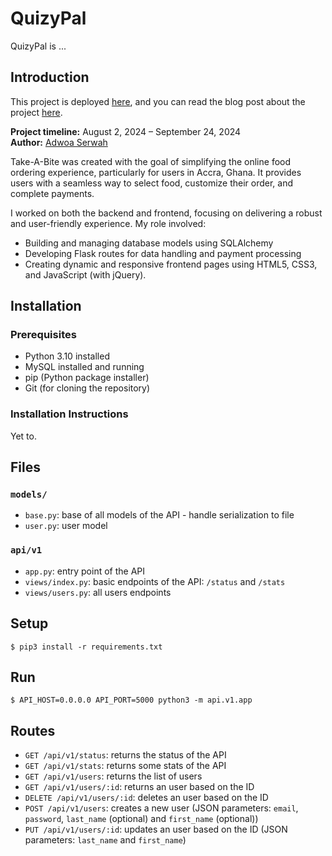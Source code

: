 # QuizyPal

QuizyPal is ...

## Introduction

This project is deployed [here](https://adwoask.pythonanywhere.com/), and you can read the blog post about the project [here](https://medium.com/@lindseylinwood56/take-a-bite-revolutionizing-food-delivery-in-accra-62bf3848529f).

**Project timeline:** August 2, 2024 – September 24, 2024  
**Author:** [Adwoa Serwah](https://www.linkedin.com/in/adwoa-kyei-baffour-892490192)

Take-A-Bite was created with the goal of simplifying the online food ordering experience, particularly for users in Accra, Ghana. It provides users with a seamless way to select food, customize their order, and complete payments. 

I worked on both the backend and frontend, focusing on delivering a robust and user-friendly experience. My role involved:
- Building and managing database models using SQLAlchemy
- Developing Flask routes for data handling and payment processing
- Creating dynamic and responsive frontend pages using HTML5, CSS3, and JavaScript (with jQuery).

## Installation

### Prerequisites
- Python 3.10 installed
- MySQL installed and running
- pip (Python package installer)
- Git (for cloning the repository)

### Installation Instructions
Yet to.

## Files

### `models/`

- `base.py`: base of all models of the API - handle serialization to file
- `user.py`: user model

### `api/v1`

- `app.py`: entry point of the API
- `views/index.py`: basic endpoints of the API: `/status` and `/stats`
- `views/users.py`: all users endpoints


## Setup

```
$ pip3 install -r requirements.txt
```


## Run

```
$ API_HOST=0.0.0.0 API_PORT=5000 python3 -m api.v1.app
```


## Routes

- `GET /api/v1/status`: returns the status of the API
- `GET /api/v1/stats`: returns some stats of the API
- `GET /api/v1/users`: returns the list of users
- `GET /api/v1/users/:id`: returns an user based on the ID
- `DELETE /api/v1/users/:id`: deletes an user based on the ID
- `POST /api/v1/users`: creates a new user (JSON parameters: `email`, `password`, `last_name` (optional) and `first_name` (optional))
- `PUT /api/v1/users/:id`: updates an user based on the ID (JSON parameters: `last_name` and `first_name`)
